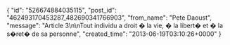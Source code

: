  {
   "id": "526674884035115",
   "post_id": "462493170453287_482690341766903",
   "from_name": "Pete Daoust",
   "message": "Article 3\n\nTout individu a droit � la vie, � la libert� et � la s�ret� de sa personne",
   "created_time": "2013-06-19T03:10:26+0000"
 }
